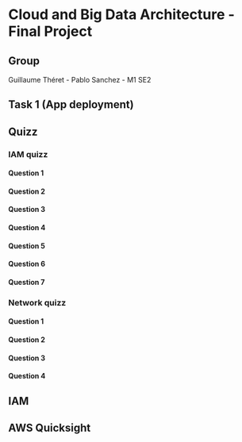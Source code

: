 # Cloud and Big Data Architecture - Final Project 

## Group

Guillaume Théret - Pablo Sanchez - M1 SE2

## Task 1 (App deployment)


## Quizz

### IAM quizz 

#### Question 1 

#### Question 2

#### Question 3

#### Question 4

#### Question 5

#### Question 6

#### Question 7

### Network quizz 

#### Question 1 

#### Question 2

#### Question 3

#### Question 4

## IAM

## AWS Quicksight




